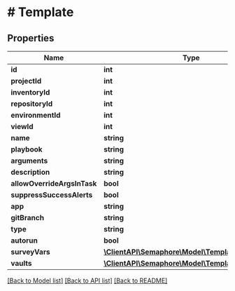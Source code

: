 # # Template

## Properties

Name | Type | Description | Notes
------------ | ------------- | ------------- | -------------
**id** | **int** |  | [optional]
**projectId** | **int** |  | [optional]
**inventoryId** | **int** |  | [optional]
**repositoryId** | **int** |  | [optional]
**environmentId** | **int** |  | [optional]
**viewId** | **int** |  | [optional]
**name** | **string** |  | [optional]
**playbook** | **string** |  | [optional]
**arguments** | **string** |  | [optional]
**description** | **string** |  | [optional]
**allowOverrideArgsInTask** | **bool** |  | [optional]
**suppressSuccessAlerts** | **bool** |  | [optional]
**app** | **string** |  | [optional]
**gitBranch** | **string** |  | [optional]
**type** | **string** |  | [optional]
**autorun** | **bool** |  | [optional]
**surveyVars** | [**\ClientAPI\Semaphore\Model\TemplateSurveyVar[]**](TemplateSurveyVar.md) |  | [optional]
**vaults** | [**\ClientAPI\Semaphore\Model\TemplateVault[]**](TemplateVault.md) |  | [optional]

[[Back to Model list]](../../README.md#models) [[Back to API list]](../../README.md#endpoints) [[Back to README]](../../README.md)
